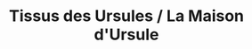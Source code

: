 ---
title: "Tissus des Ursules / La Maison d'Ursule"
url: /nimes/tissus-des-ursules-la-maison-dursule/
shop: tissu
---